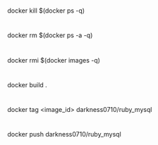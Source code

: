 #
docker kill $(docker ps -q)
#
docker rm $(docker ps -a -q)
#
docker rmi $(docker images -q)
#
docker build . 
#
docker tag <image_id> darkness0710/ruby_mysql
#
docker push darkness0710/ruby_mysql
